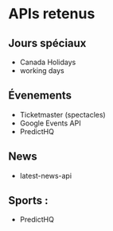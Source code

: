 
# APIs retenus
## Jours spéciaux 
- Canada Holidays
- working days

## Évenements 
- Ticketmaster (spectacles)
- Google Events API
- PredictHQ

## News 
- latest-news-api

## Sports :
- PredictHQ
